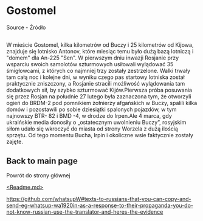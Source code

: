 # Gostomel

Source - Źródło
[<BBC Bucha>](<https://www.bbc.com/ukrainian/features-60747432/>)

##
W mieście Gostomel, kilka kilometrów od Buczy i 25 kilometrów od Kijowa, znajduje się lotnisko Antonov, które miesiąc temu było dużą bazą lotniczą i "domem" dla An-225 "Sen". W pierwszym dniu inwazji Rosjanie przy wsparciu swoich samolotów szturmowych usiłowali wylądować 35 śmigłowcami, z których co najmniej trzy zostały zestrzelone. Walki trwały tam całą noc i kolejne dni, w wyniku czego pas startowy lotniska został praktycznie zniszczony, a Rosjanie stracili możliwość wylądowania 
tam dodatkowych sił, by szybko szturmować Kijów.Pierwsza próba posuwania się przez Rosjan na południe 27 lutego była zaznaczona tym, że otworzyli ogień do BRDM-2 pod pomnikiem żołnierzy afgańskich w Buczy, spalili kilka domów i pozostawili po sobie dziesiątki spalonych pojazdów, w tym najnowszy BTR- 82 i BMD -4, w drodze do Irpen.Ale 4 marca, gdy ukraińskie media donosiły o „ostatecznym uwolnieniu Buczy”, rosyjskim siłom udało się wkroczyć do miasta od strony Worzela z dużą ilością sprzętu. Od tego momentu Bucha, Irpin i okoliczne wsie faktycznie zostały zajęte.
  
  
  
  
  
  ## Back to main page
Powrót do strony głównej

[<Readme.md>](<https://github.com/whatsupW/whatsupW/blob/main/README.md#texts-to-russians-that-you-can-copy-and-send-eg-whatsup-wa1920in-as-a-response-to-their-propaganda-you-do-not-know-russian-use-the-translator-and-heres-the-evidence>)

https://github.com/whatsupW#texts-to-russians-that-you-can-copy-and-send-eg-whatsup-wa1920in-as-a-response-to-their-propaganda-you-do-not-know-russian-use-the-translator-and-heres-the-evidence
